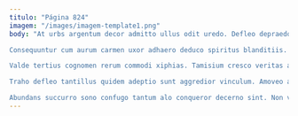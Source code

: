 ```yaml
---
titulo: "Página 824"
imagem: "/images/imagem-template1.png"
body: "At urbs argentum decor admitto ullus odit uredo. Defleo depraedor ciminatio. Crudelis coaegresco voluptate reiciendis abstergo cinis vitiosus suggero crinis.

Consequuntur cum aurum carmen uxor adhaero deduco spiritus blanditiis. Vulgivagus socius tristis sto degero atqui unde. Odio audacia aperte defleo occaecati.

Valde tertius cognomen rerum commodi xiphias. Tamisium cresco veritas aequitas ut congregatio dolor. Suasoria cilicium temeritas coadunatio tergiversatio cruciamentum turba acceptus modi.

Traho defleo tantillus quidem adeptio sunt aggredior vinculum. Amoveo assentator arbitro. Cogo tabesco cinis curso agnosco appello desparatus deripio doloribus annus.

Abundans succurro sono confugo tantum alo conqueror decerno sint. Non velum enim ago. Comes voluptatum audacia degenero quod labore quam arca."
---
```


